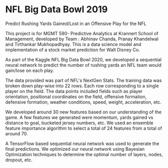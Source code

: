 # NFL Big Data Bowl 2019

Predict Rushing Yards Gained/Lost in an Offensive Play for the NFL

This project is for MGMT 590- Predictive Analytics at Krannert School of Management, developed by Team : Abhinav Chanda, Pranay Khandelwal and Tirthankar Mukhopadhyay. This is a data science model and implementation of a stock market prediction for Walt Disney Co.

As part of the Kaggle NFL Big Data Bowl 2020, we developed a sequential neural network to predict the number of rushing yards an NFL team would gain/lose on each play.

The data provided was part of NFL's NextGen Stats. The training data was broken down play-wise into 22 rows. Each row corresponding to a single player on the field. The data points included fields such as player orientation, positional coordinates on the field, offensive formation, defensive formation, weather conditions, speed, weight, acceleration, etc.

We developed around 30 new features based on our understanding of the game. A few features we generated were momentum, yards gained vs distance to goal, bucketed jersey numbers, etc. We used an ensemble feature importance algorithm to select a total of 24 features from a total of around 70.

A TensorFlow based sequential neural network was used to generate the final predictions. We optimized our neural network using Bayesian Optimization techniques to determine the optimal number of layers, nodes, dropout, etc.
